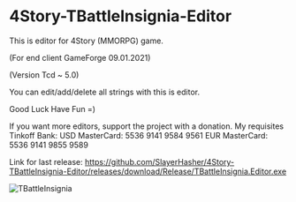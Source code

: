 # 4Story-TBattleInsignia-Editor
This is editor for 4Story (MMORPG) game.

(For end client GameForge 09.01.2021)

(Version Tcd ~ 5.0)

You can edit/add/delete all strings with this is editor.

Good Luck Have Fun =)

If you want more editors, support the project with a donation.
My requisites Tinkoff Bank:
USD MasterCard: 5536 9141 9584 9561
EUR MasterCard: 5536 9141 9855 9589

Link for last release: https://github.com/SlayerHasher/4Story-TBattleInsignia-Editor/releases/download/Release/TBattleInsignia.Editor.exe

![TBattleInsignia](https://user-images.githubusercontent.com/84233199/131659252-b38da9ab-b356-4eaa-9fca-62574b155001.png)

